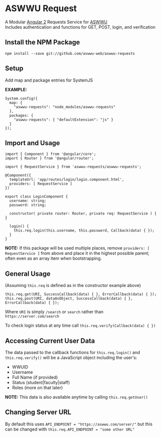 # ASWWU Request
A Modular [Angular 2](https://angular.io) Requests Service for [ASWWU](https://aswwu.com)  
Includes authentication and functions for GET, POST, login, and verification

## Install the NPM Package
`npm install --save git://github.com/aswwu-web/aswwu-requests`

## Setup
Add map and package entries for SystemJS  

**EXAMPLE:**  
```
System.config({
  map: {
    "aswwu-requests": "node_modules/aswwu-requests"
  },
  packages: {
    "aswwu-requests": { "defaultExtension": "js" }
  }
});
```

## Import and Usage
```
import { Component } from '@angular/core';
import { Router } from '@angular/router';

import { RequestService } from 'aswwu-requests/aswwu-requests';

@Component({
  templateUrl: 'app/routes/login/login.component.html',
  providers: [ RequestService ]
})

export class LoginComponent {
  username: string;
  password: string;

  constructor( private router: Router, private req: RequestService ) { }

  login() {
    this.req.login(this.username, this.password, Callback(data) { });
  }
}
```

**NOTE:** If this package will be used multiple places, remove `providers: [ RequestService ]` from above and place it in the highest possible parent; often even as an array item when bootstrapping.

## General Usage
(Assuming `this.req` is defined as in the constructor example above)  

`this.req.get(URI, SuccessCallback(data) { }, ErrorCallback(data) { });`  
`this.req.post(URI, dataAsObject, SuccessCallback(data) { }, ErrorCallback(data) { });`

Where `URI` is simply `/search` or `search` rather than `https://server.com/search`

To check login status at any time call `this.req.verify(Callback(data) { })`

## Accessing Current User Data
The data passed to the callback functions for `this.req.login()` and `this.req.verify()` will be a JavaScript object including the user's:
  * WWUID
  * Username
  * Full Name (if provided)
  * Status (student|faculty|staff)
  * Roles (more on that later)

**NOTE:** This data is also available anytime by calling `this.req.getUser()`


## Changing Server URL
By default this uses `API_ENDPOINT = "https://aswwu.com/server/"` but this can be changed with `this.req.API_ENDPOINT = "some other URL"`
